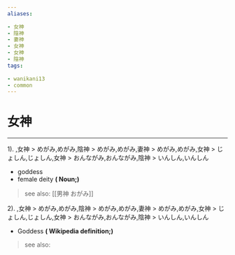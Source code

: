 ```yaml
---
aliases:
    
- 女神
- 陰神
- 妻神
- 女神
- 女神
- 陰神
tags:
    
- wanikani13
- common
---
```


# 女神
---
1).
,女神 > めがみ,めがみ,陰神 > めがみ,めがみ,妻神 > めがみ,めがみ,女神 > じょしん,じょしん,女神 > おんながみ,おんながみ,陰神 > いんしん,いんしん

- goddess
- female deity
**( Noun;)**
> see also:  [[男神 おがみ]]
            
2).
,女神 > めがみ,めがみ,陰神 > めがみ,めがみ,妻神 > めがみ,めがみ,女神 > じょしん,じょしん,女神 > おんながみ,おんながみ,陰神 > いんしん,いんしん

- Goddess
**( Wikipedia definition;)**
> see also: 
            